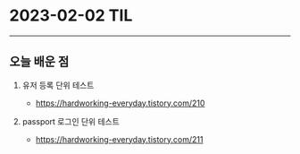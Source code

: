 # 2023-02-02 TIL

---

## 오늘 배운 점

1. 유저 등록 단위 테스트
    - https://hardworking-everyday.tistory.com/210

2. passport 로그인 단위 테스트
    - https://hardworking-everyday.tistory.com/211